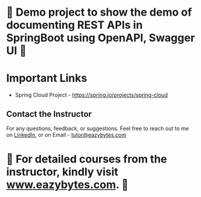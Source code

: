 # 🚀 Demo project to show the demo of documenting REST APIs in SpringBoot using OpenAPI, Swagger UI 🚀

# Important Links
- Spring Cloud Project - https://spring.io/projects/spring-cloud

## Contact the Instructor

For any questions, feedback, or suggestions. Feel free to reach out to me on [LinkedIn](https://www.linkedin.com/in/challamadan/), or on Email - tutor@eazybytes.com

# 🚀 For detailed courses from the instructor, kindly visit www.eazybytes.com. 🚀
